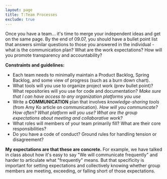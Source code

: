 ```yaml
---
layout: page
title: T:Team Processes 
exclude: true
---
```


Once you have a team... it's time to merge your independent ideas and get on the same page. By the end of 09.07, you should have a bullet point list that answers similar questions to those you answered in the individual  - what is the communication plan? What are the work expectations? How will you promote transparency and accountability? 

**Constraints and guidelines:**
- Each team needs to minimally maintain a Product Backlog, Spring Backlog, and some view of progress (such as a burn down chart). 
- What tools will you use to organize project work (prev bullet point)? What repositories will you use for code and documentation? _Make sure that I can have access to any organization platforms you use_
- Write a **COMMUNICATION** plan that involves _knowledge-sharing tools_ (from Amy Ko article on communication). _How will you communicate? How often? What platform will you use? What are the group expectations about meeting and collaborative work?_
- What roles will members of your team primarily fill? What are their core responsibilities? 
- Do you have a code of conduct? Ground rules for handling tension or disagreement? 

**My expectations are that these are concrete.** For example, we have talked in class about how it's easy to say "We will communicate frequently" and harder to articulate what "frequently" means. But that specificity is important for setting expectations and collectively knowing whether group members are meeting, exceeding, or falling short of those expectations. 

